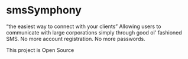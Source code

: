 # smsSymphony
“the easiest way to connect with your clients”
Allowing users to communicate with large corporations simply through good ol' fashioned SMS. No more account registration. No more passwords. 


This project is Open Source
